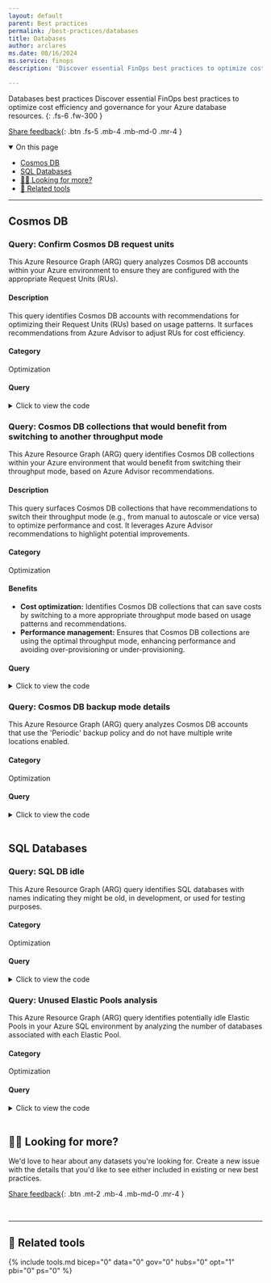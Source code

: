 ```yaml
---
layout: default
parent: Best practices
permalink: /best-practices/databases
title: Databases
author: arclares
ms.date: 08/16/2024
ms.service: finops
description: 'Discover essential FinOps best practices to optimize cost efficiency and governance for your Azure resources.'

---
```


<span class="fs-9 d-block mb-4">Databases best practices</span>
Discover essential FinOps best practices to optimize cost efficiency and governance for your Azure database resources.
{: .fs-6 .fw-300 }

[Share feedback](#️-looking-for-more){: .btn .fs-5 .mb-4 .mb-md-0 .mr-4 }

<details open markdown="1">
   <summary class="fs-2 text-uppercase">On this page</summary>

- [Cosmos DB](#cosmos-db)
- [SQL Databases](#sql-databases)
- [🙋‍♀️ Looking for more?](#️-looking-for-more)
- [🧰 Related tools](#-related-tools)

</details>

---

## Cosmos DB

### Query: Confirm Cosmos DB request units

This Azure Resource Graph (ARG) query analyzes Cosmos DB accounts within your Azure environment to ensure they are configured with the appropriate Request Units (RUs).

<h4>Description</h4>

This query identifies Cosmos DB accounts with recommendations for optimizing their Request Units (RUs) based on usage patterns. It surfaces recommendations from Azure Advisor to adjust RUs for cost efficiency.

<h4>Category</h4>

Optimization

<h4>Query</h4>

<details markdown="1">
    <summary>Click to view the code</summary>

    ```kql
    advisorresources
    | where type =~ 'microsoft.advisor/recommendations'
    | where properties.impactedField == 'microsoft.documentdb/databaseaccounts'
        and properties.recommendationTypeId == '8b993855-1b3f-4392-8860-6ed4f5afd8a7'
    | order by id asc
    | project 
        id, subscriptionId, resourceGroup,
        CosmosDBAccountName = properties.extendedProperties.GlobalDatabaseAccountName,
        DatabaseName = properties.extendedProperties.DatabaseName,
        CollectionName = properties.extendedProperties.CollectionName,
        EstimatedAnnualSavings = bin(toreal(properties.extendedProperties.annualSavingsAmount), 1),
        SavingsCurrency = properties.extendedProperties.savingsCurrency
    ```

</details>

### Query: Cosmos DB collections that would benefit from switching to another throughput mode

This Azure Resource Graph (ARG) query identifies Cosmos DB collections within your Azure environment that would benefit from switching their throughput mode, based on Azure Advisor recommendations.

<h4>Description</h4>

This query surfaces Cosmos DB collections that have recommendations to switch their throughput mode (e.g., from manual to autoscale or vice versa) to optimize performance and cost. It leverages Azure Advisor recommendations to highlight potential improvements.

<h4>Category</h4>

Optimization

<h4>Benefits</h4>

- **Cost optimization:** Identifies Cosmos DB collections that can save costs by switching to a more appropriate throughput mode based on usage patterns and recommendations.
- **Performance management:** Ensures that Cosmos DB collections are using the optimal throughput mode, enhancing performance and avoiding over-provisioning or under-provisioning.

<h4>Query</h4>

<details markdown="1">
    <summary>Click to view the code</summary>

    ```kql
    advisorresources
    | where type =~ 'microsoft.advisor/recommendations'
    | where properties.impactedField == 'microsoft.documentdb/databaseaccounts'
        and properties.recommendationTypeId in (' cdf51428-a41b-4735-ba23-39f3b7cde20c', ' 6aa7a0df-192f-4dfa-bd61-f43db4843e7d')
    | order by id asc
    | project 
        id, subscriptionId, resourceGroup,
        CosmosDBAccountName = properties.extendedProperties.GlobalDatabaseAccountName,
        DatabaseName = properties.extendedProperties.DatabaseName,
        CollectionName = properties.extendedProperties.CollectionName,
        EstimatedAnnualSavings = bin(toreal(properties.extendedProperties.annualSavingsAmount), 1),
        SavingsCurrency = properties.extendedProperties.savingsCurrency
    ```

</details>

### Query: Cosmos DB backup mode details

This Azure Resource Graph (ARG) query analyzes Cosmos DB accounts that use the 'Periodic' backup policy and do not have multiple write locations enabled.

<h4>Category</h4>

Optimization

<h4>Query</h4>

<details markdown="1">
    <summary>Click to view the code</summary>

    ```kql
    resources
    | where type == "microsoft.documentdb/databaseaccounts"
    | where resourceGroup in ({ResourceGroup})
    | where properties.backupPolicy.type == 'Periodic'
        and tobool(properties.enableMultipleWriteLocations) == false
    | extend BackupCopies = toreal(properties.backupPolicy.periodicModeProperties.backupRetentionIntervalInHours) / (toreal(properties.backupPolicy.periodicModeProperties.backupIntervalInMinutes) / real(60))
    | where BackupCopies >= 10
        or (BackupCopies > 2 and toint(properties.backupPolicy.periodicModeProperties.backupRetentionIntervalInHours) <= 168)
    | order by id asc
    | project id, CosmosDBAccountName=name, resourceGroup, subscriptionId, BackupCopies
    ```

</details>

<br>

## SQL Databases

### Query: SQL DB idle

This Azure Resource Graph (ARG) query identifies SQL databases with names indicating they might be old, in development, or used for testing purposes.

<h4>Category</h4>

Optimization

<h4>Query</h4>

<details markdown="1">
    <summary>Click to view the code</summary>

    ```kql
    resources
    | where type == "microsoft.sql/servers/databases"
    | where name contains "old" or name contains "Dev"or  name contains "test"
    | where resourceGroup in ({ResourceGroup})
    | extend SQLDBName=name, Type=sku.name, Tier=sku.tier, Location=location
    | order by id asc
    | project id, SQLDBName, Type, Tier, resourceGroup, Location, subscriptionId
    ```

</details>

### Query: Unused Elastic Pools analysis

This Azure Resource Graph (ARG) query identifies potentially idle Elastic Pools in your Azure SQL environment by analyzing the number of databases associated with each Elastic Pool.

<h4>Category</h4>

Optimization

<h4>Query</h4>

<details markdown="1">
    <summary>Click to view the code</summary>

    ```kql
    resources
    | where type == "microsoft.sql/servers/elasticpools"
    | extend elasticPoolId = tolower(tostring(id)), elasticPoolName = name, elasticPoolRG = resourceGroup,skuName=tostring(sku.name),skuTier=tostring(sku.tier),skuCapacity=tostring(sku.capacity)
    | join kind=leftouter (
        resources
        | where type == "microsoft.sql/servers/databases"
        | extend elasticPoolId = tolower(tostring(properties.elasticPoolId))
    ) on elasticPoolId
    | summarize databaseCount = countif(isnotempty(elasticPoolId1)) by elasticPoolId, elasticPoolName,serverResourceGroup=resourceGroup,name,skuName,skuTier,skuCapacity,elasticPoolRG
    | where databaseCount == 0
    | project elasticPoolId, elasticPoolName, databaseCount, elasticPoolRG ,skuName,skuTier ,skuCapacity
    ```

</details>

<br>

## 🙋‍♀️ Looking for more?

We'd love to hear about any datasets you're looking for. Create a new issue with the details that you'd like to see either included in existing or new best practices.

[Share feedback](https://aka.ms/ftk/idea){: .btn .mt-2 .mb-4 .mb-md-0 .mr-4 }

<br>

---

## 🧰 Related tools

{% include tools.md bicep="0" data="0" gov="0" hubs="0" opt="1" pbi="0" ps="0" %}

<br>

